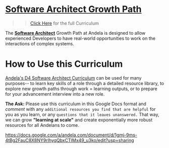 # [Software Architect Growth Path](https://docs.google.com/a/andela.com/document/d/1gmj-9ms-4tBg2FauC8X8NY9rlhyqQbxCTIMx49_u3ko/edit?usp=sharing)

>> [Click Here](https://docs.google.com/a/andela.com/document/d/1gmj-9ms-4tBg2FauC8X8NY9rlhyqQbxCTIMx49_u3ko/edit?usp=sharing) for the full Curriculum

The [**Software Architect**](https://docs.google.com/a/andela.com/document/d/1gmj-9ms-4tBg2FauC8X8NY9rlhyqQbxCTIMx49_u3ko/edit?usp=sharing) Growth Path at Andela is designed to allow experienced Developers to have real-world opportunities to work on the interactions of complex systems.

# How to Use this Curriculum 

[Andela's D4 Software Architect Curriculum](https://docs.google.com/a/andela.com/document/d/1gmj-9ms-4tBg2FauC8X8NY9rlhyqQbxCTIMx49_u3ko/edit?usp=sharing) can be used for many purposes-- to learn key skills of a role through a detailed resource library, to explore new growth paths through work = learning outputs, or to prepare for your advancement interview into a new role. 


**The Ask:** Please use this curriculum in this Google Docs format and *comment* with any `additional resources you find that are helpful` for you as you learn, or any `questions that it leaves unanswered.` That way, we can grow **"learning at scale"** and create exponentially more robust resources for all Andelans to come.

https://docs.google.com/a/andela.com/document/d/1gmj-9ms-4tBg2FauC8X8NY9rlhyqQbxCTIMx49_u3ko/edit?usp=sharing
